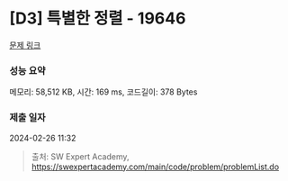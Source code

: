 # [D3] 특별한 정렬 - 19646 

[문제 링크](https://swexpertacademy.com/main/code/problem/problemDetail.do?contestProbId=AY1iFPZahycDFAWX) 

### 성능 요약

메모리: 58,512 KB, 시간: 169 ms, 코드길이: 378 Bytes

### 제출 일자

2024-02-26 11:32



> 출처: SW Expert Academy, https://swexpertacademy.com/main/code/problem/problemList.do